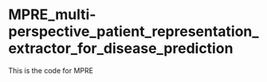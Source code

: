 # MPRE_multi-perspective_patient_representation_extractor_for_disease_prediction
This is the code for MPRE
